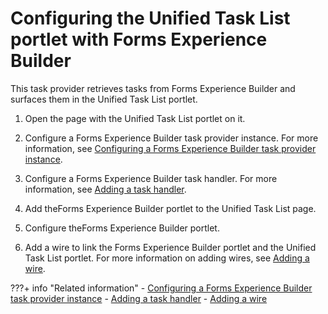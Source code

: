 # Configuring the Unified Task List portlet with Forms Experience Builder

This task provider retrieves tasks from Forms Experience Builder and surfaces them in the Unified Task List portlet.

1.  Open the page with the Unified Task List portlet on it.

2.  Configure a Forms Experience Builder task provider instance. For more information, see [Configuring a Forms Experience Builder task provider instance](../unified_task_list/utl_for_adm/creating_task_provider_instance/cfg_feb_task_provider_instance/index.md).

3.  Configure a Forms Experience Builder task handler. For more information, see [Adding a task handler](../unified_task_list/utl_for_adm/utl_add_task_handler.md).

4.  Add theForms Experience Builder portlet to the Unified Task List page.

5.  Configure theForms Experience Builder portlet.

6.  Add a wire to link the Forms Experience Builder portlet and the Unified Task List portlet. For more information on adding wires, see [Adding a wire](../../../deploy_dx/manage/portal_admin_tools/portal_user_interface/managing_pages/portlet_wires/portlet_wires_using_page_layout/h_wires_add.md).



???+ info "Related information"
    - [Configuring a Forms Experience Builder task provider instance](../unified_task_list/utl_for_adm/creating_task_provider_instance/cfg_feb_task_provider_instance/index.md)
    - [Adding a task handler](../unified_task_list/utl_for_adm/utl_add_task_handler.md)
    - [Adding a wire](../../../deploy_dx/manage/portal_admin_tools/portal_user_interface/managing_pages/portlet_wires/portlet_wires_using_page_layout/h_wires_add.md)

